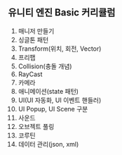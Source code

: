 유니티 엔진 Basic 커리큘럼
----------------------

1. 매니저 만들기
2. 싱글톤 패턴
3. Transform(위치, 회전, Vector)
4. 프리팹
5. Collision(충돌 개념)
6. RayCast
7. 카메라
8. 애니메이션(state 패턴)
9. UI(UI 자동화, UI 이벤트 핸들러)
10. UI Popup, UI Scene 구분
11. 사운드
12. 오브젝트 풀링
13. 코루틴
14. 데이터 관리(json, xml)
